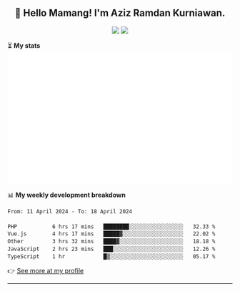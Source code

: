 <h2 align="center">👋 Hello Mamang! I'm Aziz Ramdan Kurniawan.</h2>  
<p align="center">
  <img src="https://komarev.com/ghpvc/?username=azizramdan">
  <img src="https://wakatime.com/badge/user/90056fa0-4c31-4eca-954e-2a3ac05896f9.svg">
</p>
    
⏳ **My stats**  
![](https://raw.githubusercontent.com/azizramdan/github-stats/master/generated/overview.svg#gh-dark-mode-only)

📊 **My weekly development breakdown**
<!--START_SECTION:waka-->

```txt
From: 11 April 2024 - To: 18 April 2024

PHP           6 hrs 17 mins   ████████░░░░░░░░░░░░░░░░░   32.33 %
Vue.js        4 hrs 17 mins   █████▓░░░░░░░░░░░░░░░░░░░   22.02 %
Other         3 hrs 32 mins   ████▓░░░░░░░░░░░░░░░░░░░░   18.18 %
JavaScript    2 hrs 23 mins   ███░░░░░░░░░░░░░░░░░░░░░░   12.26 %
TypeScript    1 hr            █▒░░░░░░░░░░░░░░░░░░░░░░░   05.17 %
```

<!--END_SECTION:waka-->
👉 [See more at my profile](https://wakatime.com/@azizramdan)
***
